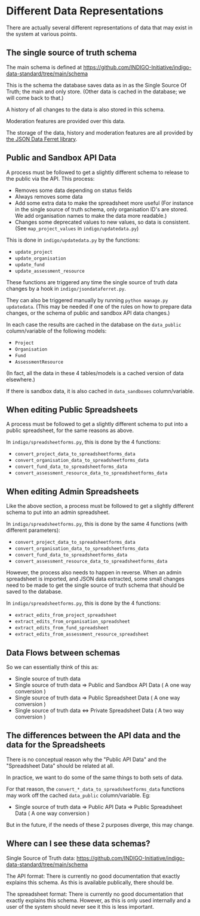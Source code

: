 # Different Data Representations

There are actually several different representations of data that may exist in the system at various points.

## The single source of truth schema

The main schema is defined at https://github.com/INDIGO-Initiative/indigo-data-standard/tree/main/schema 

This is the schema the database saves data as in as the Single Source Of Truth; the main and only store. (Other data is cached in the database; we will come back to that.)

A history of all changes to the data is also stored in this schema. 

Moderation features are provided over this data.

The storage of the data, history and moderation features are all provided by [the JSON Data Ferret library](libraries.md).

## Public and Sandbox API Data

A process must be followed to get a slightly different schema to release to the public via the API. This process:

* Removes some data depending on status fields
* Always removes some data
* Add some extra data to make the spreadsheet more useful (For instance in the single source of truth schema, only organisation ID's are stored. We add organisation names to make the data more readable.)
* Changes some deprecated values to new values, so data is consistent. (See `map_project_values` in `indigo/updatedata.py`)

This is done in `indigo/updatedata.py` by the functions:

* `update_project`
* `update_organisation`
* `update_fund`
* `update_assessment_resource`

These functions are triggered any time the single source of truth data changes by a hook in `indigo/jsondataferret.py`.

They can also be triggered manually by running `python manage.py updatedata`. (This may be needed if one of the rules on how to prepare data changes, or the schema of public and sandbox API data changes.) 

In each case the results are cached in the database on the `data_public` column/variable of the following models:

* `Project`
* `Organisation`
* `Fund`
* `AssessmentResource`

(In fact, all the data in these 4 tables/models is a cached version of data elsewhere.)

If there is sandbox data, it is also cached in `data_sandboxes` column/variable.

## When editing Public Spreadsheets

A process must be followed to get a slightly different schema to put into a public spreadsheet, for the same reasons as above.

In `indigo/spreadsheetforms.py`, this is done by the 4 functions:

* `convert_project_data_to_spreadsheetforms_data`
* `convert_organisation_data_to_spreadsheetforms_data`
* `convert_fund_data_to_spreadsheetforms_data`
* `convert_assessment_resource_data_to_spreadsheetforms_data`

## When editing Admin Spreadsheets

Like the above section, a process must be followed to get a slightly different schema to put into an admin spreadsheet. 

In `indigo/spreadsheetforms.py`, this is done by the same 4 functions (with different parameters):

* `convert_project_data_to_spreadsheetforms_data`
* `convert_organisation_data_to_spreadsheetforms_data`
* `convert_fund_data_to_spreadsheetforms_data`
* `convert_assessment_resource_data_to_spreadsheetforms_data`

However, the process also needs to happen in reverse. When an admin spreadsheet is imported, and JSON data extracted, some small changes need to be made to get the single source of truth schema that should be saved to the database.

In `indigo/spreadsheetforms.py`, this is done by the 4 functions:

* `extract_edits_from_project_spreadsheet`
* `extract_edits_from_organisation_spreadsheet`
* `extract_edits_from_fund_spreadsheet`
* `extract_edits_from_assessment_resource_spreadsheet`

## Data Flows between schemas

So we can essentially think of this as:

* Single source of truth data
* Single source of truth data  => Public and Sandbox API Data ( A one way conversion )
* Single source of truth data  => Public Spreadsheet Data  ( A one way conversion )
* Single source of truth data  <=> Private Spreadsheet Data  ( A two way conversion )

## The differences between the API data and the data for the Spreadsheets

There is no conceptual reason why the "Public API Data" and the "Spreadsheet Data" should be related at all.

In practice, we want to do some of the same things to both sets of data. 

For that reason, the `convert_*_data_to_spreadsheetforms_data` functions may work off the cached `data_public` column/variable. Eg:

* Single source of truth data  => Public API Data => Public Spreadsheet Data ( A one way conversion )

But in the future, if the needs of these 2 purposes diverge, this may change.

## Where can I see these data schemas?

Single Source of Truth data: https://github.com/INDIGO-Initiative/indigo-data-standard/tree/main/schema 

The API format: There is currently no good documentation that exactly explains this schema. As this is available publically, there should be.

The spreadsheet format: There is currently no good documentation that exactly explains this schema. However, as this is only used internally and a user of the system should never see it this is less important.
